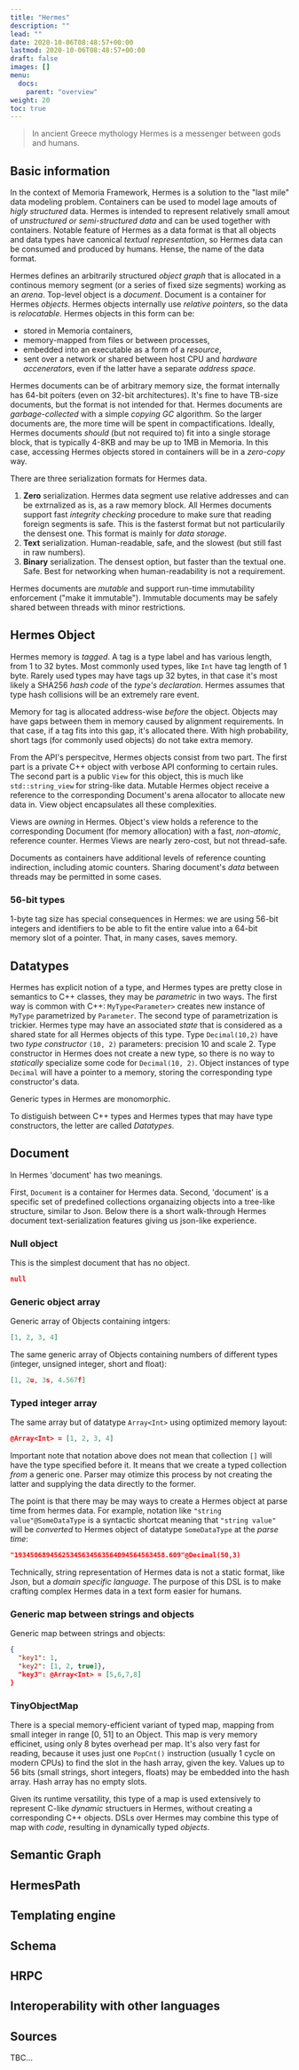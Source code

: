 ```yaml
---
title: "Hermes"
description: ""
lead: ""
date: 2020-10-06T08:48:57+00:00
lastmod: 2020-10-06T08:48:57+00:00
draft: false
images: []
menu:
  docs:
    parent: "overview"
weight: 20
toc: true
---
```


> In ancient Greece mythology Hermes is a messenger between gods and humans.

## Basic information

In the context of Memoria Framework, Hermes is a solution to the "last mile" data modeling problem. Containers can be used to model lage amouts of *higly structured* data. Hermes is intended to represent relatively small amout of *unstructured or semi-structured data* and can be used together with containers. Notable feature of Hermes as a data format is that all objects and data types have canonical *textual representation*, so Hermes data can be consumed and produced by humans. Hense, the name of the data format. 

Hermes defines an arbitrarily structured *object graph* that is allocated in a continous memory segment (or a series of fixed size segments) working as an *arena*. Top-level object is a *document*. Document is a container for Hermes *objects*. Hermes objects internally use *relative pointers*, so the data is *relocatable*. Hermes objects in this form can be:
* stored in Memoria containers, 
* memory-mapped from files or between processes, 
* embedded into an executable as a form of a *resource*, 
* sent over a network or shared between host CPU and *hardware accenerators*, even if the latter have a separate *address space*.

Hermes documents can be of arbitrary memory size, the format internally has 64-bit poiters (even on 32-bit architectures). It's fine to have TB-size documents, but the format is not intended for that. Hermes documents are *garbage-collected* with a simple *copying GC* algorithm. So the larger documents are, the more time will be spent in compactifications. Ideally, Hermes documents *should* (but not required to) fit into a single storage block, that is typically 4-8KB and may be up to 1MB in Memoria. In this case, accessing Hermes objects stored in containers will be in a *zero-copy* way.

There are three serialization formats for Hermes data.

1. **Zero** serialization. Hermes data segment use relative addresses and can be extrnalized as is, as a raw memory block. All Hermes documents support fast *integrity checking* procedure to make sure that reading foreign segments is safe. This is the fasterst format but not particularily the densest one. This format is mainly for *data storage*.
2. **Text** serialization. Human-readable, safe, and the slowest (but still fast in raw numbers). 
3. **Binary** serialization. The densest option, but faster than the textual one. Safe. Best for networking when human-readability is not a requirement.

Hermes documents are *mutable* and support run-time immutability enforcement ("make it immutable"). Immutable documents may be safely shared between threads with minor restrictions.

## Hermes Object

Hermes memory is *tagged*. A tag is a type label and has various length, from 1 to 32 bytes. Most commonly used types, like `Int` have tag length of 1 byte. Rarely used types may have tags up 32 bytes, in that case it's most likely a SHA256 *hash code* of the *type's declaration*. Hermes assumes that type hash collisions will be an extremely rare event.

Memory for tag is allocated address-wise *before* the object. Objects may have gaps between them in memory caused by alignment requirements. In that case, if a tag fits into this gap, it's allocated there. With high probability, short tags (for commonly used objects) do not take extra memory.

From the API's perspecitve, Hermes objects consist from two part. The first part is a private C++ object with verbose API conforming to certain rules. The second part is a public `View` for this object, this is much like `std::string_view` for string-like data. Mutable Hermes object receive a reference to the corresponding Document's arena allocator to allocate new data in. View object encapsulates all these complexities.

Views are *owning* in Hermes. Object's view holds a reference to the corresponding Document (for memory allocation) with a fast, *non-atomic*, reference counter. Hermes Views are nearly zero-cost, but not thread-safe.

Documents as containers have additional levels of reference counting indirection, including atomic counters. Sharing document's *data* between threads may be permitted in some cases.

### 56-bit types 

1-byte tag size has special consequences in Hermes: we are using 56-bit integers and identifiers to be able to fit the entire value into a 64-bit memory slot of a pointer. That, in many cases, saves memory.

## Datatypes

Hermes has explicit notion of a type, and Hermes types are pretty close in semantics to C++ classes, they may be *parametric* in two ways. The first way is common with C++: `MyType<Parameter>` creates new instance of `MyType` parametrized by `Parameter`. The second type of parametrization is trickier. Hermes type may have an associated *state* that is considered as a shared state for all Hermes objects of this type. Type `Decimal(10,2)` have two *type constructor* `(10, 2)` parameters: precision 10 and scale 2. Type constructor in Hermes does not create a new type, so there is no way to *statically* specialize some code for `Decimal(10, 2)`. Object instances of type `Decimal` will have a pointer to a memory, storing the corresponding type constructor's data.

Generic types in Hermes are monomorphic.

To distiguish between C++ types and Hermes types that may have type constructors, the letter are called *Datatypes*.

## Document

In Hermes 'document' has two meanings. 

First, `Document` is a container for Hermes data. Second, 'document' is a specific set of predefined collections organaizing objects into a tree-like structure, similar to Json. Below there is a short walk-through Hermes document text-serialization features giving us json-like experience.

### Null object 
This is the simplest document that has no object.
```json
null
```

### Generic object array
Generic array of Objects containing intgers:
```json
[1, 2, 3, 4]
```

The same generic array of Objects containing numbers of different types (integer, unsigned integer, short and float):
```json
[1, 2u, 3s, 4.567f]
```

### Typed integer array
The same array but of datatype `Array<Int>` using optimized memory layout:
```json
@Array<Int> = [1, 2, 3, 4]
```

Important note that notation above does not mean that collection `[]` will have the type specified before it. It means that we create a typed collection *from* a generic one. Parser may otimize this process by not creating the latter and supplying the data directly to the former. 

The point is that there may be may ways to create a Hermes object at parse time from hermes data. For example, notation like `"string value"@SomeDataType` is a syntactic shortcat meaning that `"string value"` will be *converted* to Hermes object of datatype `SomeDataType` at the *parse time*:

```json
"19345068945625345634563564094564563458.609"@Decimal(50,3)
```

Technically, string representation of Hermes data is not a static format, like Json, but a *domain specific language*. The purpose of this DSL is to make crafting complex Hermes data in a text form easier for humans.

### Generic map between strings and objects
Generic map between strings and objects:
```json
{
  "key1": 1, 
  "key2": [1, 2, true]},
  "key3": @Array<Int> = [5,6,7,8]
}
```

### TinyObjectMap

There is a special memory-efficient variant of typed map, mapping from small integer in range [0, 51] to an Object. This map is very memory efficinet, using only 8 bytes overhead per map. It's also very fast for reading, because it uses just one `PopCnt()` instruction (usually 1 cycle on modern CPUs) to find the slot in the hash array, given the key. Values up to 56 bits (small strings, short integers, floats) may be embedded into the hash array. Hash array has no empty slots.

Given its runtime versatility, this type of a map is used extensively to represent C-like *dynamic* structuers in Hermes, without creating a corresponding C++ objects. DSLs over Hermes may combine this type of map with *code*, resulting in dynamically typed *objects*.

## Semantic Graph

## HermesPath

## Templating engine

## Schema

## HRPC

## Interoperability with other languages

## Sources

TBC...
